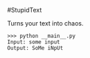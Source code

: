 #StupidText

Turns your text into chaos.

```
>>> python __main__.py
Input: some input
Output: SoMe iNpUt
```
